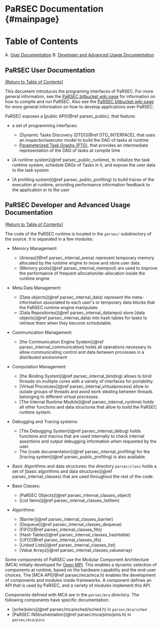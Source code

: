 PaRSEC Documentation {#mainpage}
================================

# <a name="toc">Table of Contents</a>

A. [User Documentation](#parsecuser)
B. [Developer and Advanced Usage Documentation](#parsecdev)

## <a name="parsecuser">PaRSEC User Documentation</a> ###
[(Return to Table of Contents](#toc)]

This document introduces the programing interfaces of PaRSEC. For more
general information, see the
[PaRSEC bitbucket wiki page](https://bitbucket.org/icldistcomp/parsec/wiki/Home)
for information on how to compile and run PaRSEC. Also see the
[PaRSEC bitbucket wiki page](https://bitbucket.org/icldistcomp/parsec/wiki/Home)
for more general information on how to develop applications over
PaRSEC.

PaRSEC exposes a [public API](@ref parsec_public), that feature:

- a set of programming interfaces:

  - [Dynamic Tasks Discovery (DTD)](@ref DTD_INTERFACE), that uses an
  inspector/executor model to build the DAG of tasks at runtime
  - [Parameterized Task Graphs (PTG)](https://bitbucket.org/icldistcomp/parsec/wiki/writejdf), that
  provides an intermediate representation of the DAG of tasks at
  compile time
  
- [A runtime system](@ref parsec_public_runtime), to initialize the
task runtime system, schedule DAGs of Tasks in it, and expose the user
data to the task system
- [A profiling system](@ref parsec_public_profiling) to build traces
of the execution at runtime, providing performance information
feedback to the application or to the user

## <a name="parsecdev">PaRSEC Developer and Advanced Usage Documentation</a> ###
[(Return to Table of Contents](#toc)]

The code of the PaRSEC runtime is located in the `parsec/`
subdirectory of the source. It is separated in a few modules:

- Memory Management:

    - [Arenas](@ref parsec_internal_arena) represent temporary memory
    allocated by the runtime engine to move and store user data.
    - [Memory pools](@ref parsec_internal_mempool) are used to improve
   the performance of frequent allocation/de-allocation inside the
   runtime engine

- Meta Data Management:
   
   - [Data objects](@ref parsec_internal_data) represent the
   meta-information associated to each user's or temporary data blocks
   that the PaRSEC runtime engine manipulate.
   - [Data Repositories](@ref parsec_internal_datarepo) store
    [data objects](@ref parsec_internal_data) into hash tables for tasks
    to retrieve them when they become schedulable.

- Communication Management:

   - [the Communication Engine System](@ref parsec_internal_communication)
   holds all operations necessary to allow communicating control
   and data between processes in a distributed environment

- Computation Management:

    - [the Binding System](@ref parsec_internal_binding) allows to bind
   threads on multiple cores with a variety of interfaces for
   portability.
     - [Virtual Processes](@ref parsec_internal_virtualprocess) allow to
   isolate groups of threads and avoid work stealing between threads
   belonging to different virtual processes.
    - [The Internal Runtime Module](@ref parsec_internal_runtime) holds
    all other functions and data structures that allow to build the
    PaRSEC runtime system.

- Debugging and Tracing systems:

    - [The Debugging System](@ref parsec_internal_debug) holds functions
    and macros that are used internally to check internal assertions and
    output debugging information when requested by the user.
    - The [code documentation](@ref parsec_internal_profiling) for the
    [tracing system](@ref parsec_public_profiling) is also available.

- Basic Algorithms and data structures: the directory `parsec/class`
holds a set of [basic algorithms and data structures](@ref
parsec_internal_classes) that are used throughout the rest of the
code:

 - Base Classes:

    - [PaRSEC Objects](@ref parsec_internal_classes_object)
    - [List Items](@ref parsec_internal_classes_listitem)
	
 - Algorithms:
   
    - [Barrier](@ref parsec_internal_classes_barrier)
    - [Dequeue](@ref parsec_internal_classes_dequeue)
    - [FIFO](@ref parsec_internal_classes_fifo)
    - [Hash Tables](@ref parsec_internal_classes_hashtable)
    - [LIFO](@ref parsec_internal_classes_lifo)
    - [Linked Lists](@ref parsec_internal_classes_list)
    - [Value Arrays](@ref parsec_internal_classes_valuearray)

Some components of PaRSEC use the Modular Component Architecture (MCA)
initially developed for [Open MPI](https://www.open-mpi.org). This
enables a dynamic selection of components at runtime, based on the
hardware capability and the end-user choices. The
[MCA API](@ref parsec/mca/mca.h) enables the development of components and modules
inside frameworks. A component defines an API that is used by PaRSEC,
and a variety of modules implement this API.

Components defined with MCA are in the `parsec/mca` directory. The
following components have specific documentation:

 - [schedulers](@ref parsec/mca/sched/sched.h) in `parsec/mca/sched`
 - [PaRSEC INStrumentation](@ref parsec/mca/pins/pins.h) in `parsec/mca/pins`

